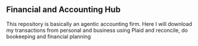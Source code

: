 ## Financial and Accounting Hub

This repository is basically an agentic accounting firm. Here I will download my transactions from personal and business using Plaid and reconcile, do bookeeping and financial planning